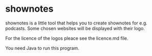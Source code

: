 # shownotes

shownotes is a little tool that helps you to create shownotes for e.g. podcasts. Some chosen websites will be displayed with their logo.

For the licence of the logos pleace see the licence.md file.

You need Java to run this program.
